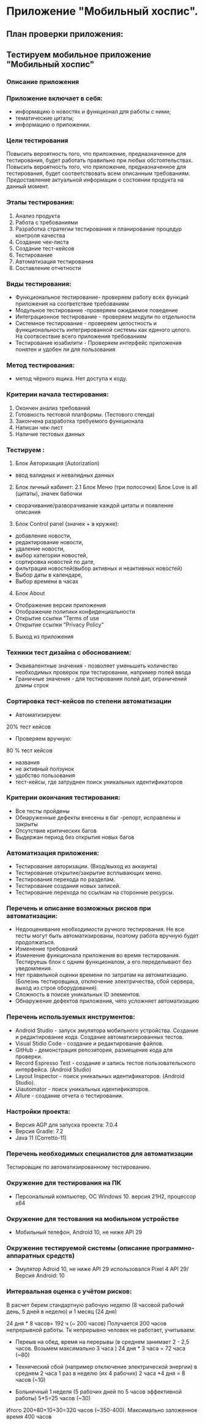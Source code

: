 # Приложение "Мобильный хоспис".

## План проверки приложения:

## Тестируем мобильное приложение "Мобильный хоспис"

### Описание приложения

### Приложение включает в себя:

- информацию о новостях и функционал для работы с ними;
- тематические цитаты;
- информацию о приложении.


### Цели тестирования
Повысить вероятность того, что приложение, предназначенное для тестирования, будет работать правильно при любых обстоятельствах.
Повысить вероятность того, что приложение, предназначенное для тестирования, будет соответствовать всем описанным требованиям.
Предоставление актуальной информации о состоянии продукта на данный момент.


### Этапы тестирования:

1. Анализ продукта
2. Работа с требованиями
3. Разработка стратегии тестирования
и планирование процедур контроля качества
4. Создание чек-листа
5. Создание тест-кейсов
6. Тестирование
7. Автоматизация тестирования
8. Составление отчетности


### Виды тестирования:

- Функциональное тестирование- проверяем работу всех функций приложения на соответствие требованиям
- Модульное тестирование -проверяем ожидаемое поведение 
- Интеграционное тестирование - проверяем модули по отдельности
- Системное тестирование - проверяем целостность и функциональность интегрированной системы как единого целого. На соотвсествие всего приложения требованиям
- Тестирование юзабилити - Проверяем интерфейс приложения понятен и удобен ли для пользования


### Метод тестирования:
- метод чёрного ящика. Нет доступа к коду.

### Критерии начала тестирования:
1. Окончен анализ требований
2. Готовность тестовой платформы. (Тестового стенда)
3. Закончена разработка требуемого функционала
4. Написан чек-лист 
5. Наличие тестовых данных



### Тестируем :
1. Блок Авторизация (Autorization)
- ввод валидных и невалидных данных
2. Блок личный кабинет:
2.1 Блок Меню (три полосочки)
 Блок Love is all (цитаты), значек бабочки
- сворачивание/разворачивание каждой цитаты и появление описания
3. Блок Control panel (значек + в кружке):
- добавление новости, 
- редактирование новости, 
- удаление новости, 
- выбор категории новостей, 
- сортировка новостей по дате, 
- фильтрация новостей(выбор активных и неактивных новостей)
- Выбор даты в календаре,
- Выбор времени в часах
4. Блок About
 - Отображение версии приложения
 - Отображение политики конфиденциальности
 - Открытие ссылки "Terms of use
 - Открытие ссылки "Privacy Policy"
5. Выход из приложения

### Техники тест дизайна с обоснованием:
- Эквивалентные значения - позволяет уменьшить количество необходимых проверок при тестировании, например полей ввода
- Граничные значения - для тестирования полей дат, ограничений длины строк

### Сортировка тест-кейсов по степени автоматизации

 - Автоматизируем:

 20% тест кейсов

 - Проверяем вручную:

 80 % тест кейсов
 - названия 
 - не активный ползунок
 - удобство пользования
 - тест-кейсы, где затруднен поиск уникальных идентификаторов


### Критерии окончания тестирования:

- Все тесты пройдены
- Обнаруженные дефекты внесены в баг -репорт, исправлены и закрыты
- Отсутствие критических багов
- Выдержан период без открытия новых багов


### Автоматизация приложения:
- Тестирование авторизации. (Вход/выход из аккаунта)
- Тестирование открытие/закрытие всплывающих меню.
- Тестирования перехода по разделам.
- Тестирование создания новых записей.
- Тестирование перехода по ссылкам на сторонние ресурсы.

### Перечень и описание возможных рисков при автоматизации:

- Недооценивание необходимости ручного тестирования. Не все тесты могут быть автоматизированы, поэтому работа вручную будет продолжаться. 
- Изменение требований
- Изменение функционала приложения во время тестирования. Тестируешь блок с одним функционалом, а его переделывают без уведомления.
- Нет правильной оценки времени по затратам на автоматизацию. (Болезнь тестировщика, отключение электричества, сбой сервера, выход из строя оборудования).
- Сложность в поиске уникальных ID элементов.
- Обнаружение дефектов приложения, чято усложняет автоматизацию

### Перечень используемых инструментов:

- Android Studio - запуск эмулятора мобильного устройства. Создание и редактирование кода. Создание 
автоматизированных тестов.
- Visual Stidio Code - создание и редактирование файлов. 
- GitHub - демонстрация репозитория, размещение кода для проверки.
- Record Espresso Test - создание и запись тестов пользовательского интерфейса. (Android Studio)
- Layout Inspector - поиск уникальных идентификаторов. (Android Studio).
- Uiautomator - поиск уникальных идентификаторов. 
- Allure - создание отчета о тестировании.

### Настройки проекта:

- Версия AGP для запуска проекта: 7.0.4
- Версия Gradle: 7.2
- Java 11 (Corretto-11)

### Перечень необходимых специалистов для автоматизации

Тестировщик по автоматизированному тестированию.

### Окружение для тестирования на ПК
- Персональный компьютер, ОС  Windows 10. версия 21Н2, процессор x64


### Окружение для тестования на мобильном устройстве
- Мобильный телефон, Android 10, не ниже API  29

### Окружение тестируемой системы (описание программно-аппаратных средств)
- Эмулятор Adroid 10, не ниже API 29
  использовался Pixel 4 API 29/ Версия Android: 10

### Интервальная оценка с учётом рисков:
В расчет берем стандартную рабочую неделю (8 часовой рабочий день, 5 дней в неделю) 
 и 1 месяц (24 дня)

24 дня * 8 часов= 192 ч (~ 200 часов)
Получается 200 часов непрерывной работы. Тк непрерывно человек не работает, учитываем:

- Переыв на обед, время на перерывы (в среднем занимает 2 - 2,5 часов. Возьмем максимально 3 часа ) 24 дня * 3 часа = 72 часа (~80)

- Технический сбой (например отключение электрической энергии) в среднем 2 часа 1 раз в неделю (их 4 рабочих) 2 часа *4 дня  = 8 часов (~10)


- Больничный 1 неделя (5 рабочих дней по 5 часов эффективной работы) 5*5=25 часов (~30)
 
Итого 200+80+10+30=320 часов (~350-400). Максимально заложенное время 400 часов
































